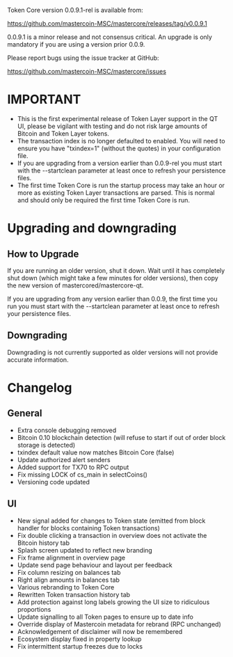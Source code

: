 Token Core version 0.0.9.1-rel is available from:

  https://github.com/mastercoin-MSC/mastercore/releases/tag/v0.0.9.1

0.0.9.1 is a minor release and not consensus critical.  An upgrade is only mandatory if you are using a version prior 0.0.9.

Please report bugs using the issue tracker at GitHub:

  https://github.com/mastercoin-MSC/mastercore/issues

IMPORTANT
=========

- This is the first experimental release of Token Layer support in the QT UI, please be vigilant with testing and do not risk large amounts of Bitcoin and Token Layer tokens.
- The transaction index is no longer defaulted to enabled.  You will need to ensure you have "txindex=1" (without the quotes) in your configuration file.
- If you are upgrading from a version earlier than 0.0.9-rel you must start with the --startclean parameter at least once to refresh your persistence files.
- The first time Token Core is run the startup process may take an hour or more as existing Token Layer transactions are parsed.  This is normal and should only be required the first time Token Core is run.

Upgrading and downgrading
==========================

How to Upgrade
--------------

If you are running an older version, shut it down. Wait until it has completely shut down (which might take a few minutes for older versions), then copy the new version of mastercored/mastercore-qt.

If you are upgrading from any version earlier than 0.0.9, the first time you run you must start with the --startclean parameter at least once to refresh your persistence files.

Downgrading
-----------

Downgrading is not currently supported as older versions will not provide accurate information.

Changelog
=========

General
-------

- Extra console debugging removed
- Bitcoin 0.10 blockchain detection (will refuse to start if out of order block storage is detected)
- txindex default value now matches Bitcoin Core (false)
- Update authorized alert senders
- Added support for TX70 to RPC output
- Fix missing LOCK of cs_main in selectCoins()
- Versioning code updated


UI
--

- New signal added for changes to Token state (emitted from block handler for blocks containing Token transactions)
- Fix double clicking a transaction in overview does not activate the Bitcoin history tab
- Splash screen updated to reflect new branding
- Fix frame alignment in overview page
- Update send page behaviour and layout per feedback
- Fix column resizing on balances tab
- Right align amounts in balances tab
- Various rebranding to Token Core
- Rewritten Token transaction history tab
- Add protection against long labels growing the UI size to ridiculous proportions
- Update signalling to all Token pages to ensure up to date info
- Override display of Mastercoin metadata for rebrand (RPC unchanged)
- Acknowledgement of disclaimer will now be remembered
- Ecosystem display fixed in property lookup
- Fix intermittent startup freezes due to locks
